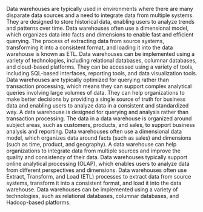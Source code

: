 Data warehouses are typically used in environments where there are many disparate data sources and a need to integrate data from multiple systems.
They are designed to store historical data, enabling users to analyze trends and patterns over time.
Data warehouses often use a dimensional model, which organizes data into facts and dimensions to enable fast and efficient querying.
The process of extracting data from source systems, transforming it into a consistent format, and loading it into the data warehouse is known as ETL.
Data warehouses can be implemented using a variety of technologies, including relational databases, columnar databases, and cloud-based platforms.
They can be accessed using a variety of tools, including SQL-based interfaces, reporting tools, and data visualization tools.
Data warehouses are typically optimized for querying rather than transaction processing, which means they can support complex analytical queries involving large volumes of data.
They can help organizations to make better decisions by providing a single source of truth for business data and enabling users to analyze data in a consistent and standardized way.
A data warehouse is designed for querying and analysis rather than transaction processing.
The data in a data warehouse is organized around subject areas, such as customers, products, and sales, to support business analysis and reporting.
Data warehouses often use a dimensional data model, which organizes data around facts (such as sales) and dimensions (such as time, product, and geography).
A data warehouse can help organizations to integrate data from multiple sources and improve the quality and consistency of their data.
Data warehouses typically support online analytical processing (OLAP), which enables users to analyze data from different perspectives and dimensions.
Data warehouses often use Extract, Transform, and Load (ETL) processes to extract data from source systems, transform it into a consistent format, and load it into the data warehouse.
Data warehouses can be implemented using a variety of technologies, such as relational databases, columnar databases, and Hadoop-based platforms.
